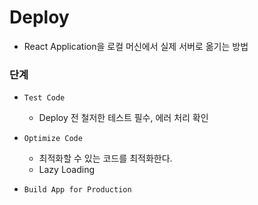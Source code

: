 # Deploy
- React Application을 로컬 머신에서 실제 서버로 옮기는 방법

### 단계
- `Test Code`
  - Deploy 전 철저한 테스트 필수, 에러 처리 확인

- `Optimize Code`
  - 최적화할 수 있는 코드를 최적화한다.
  - Lazy Loading

- `Build App for Production`




